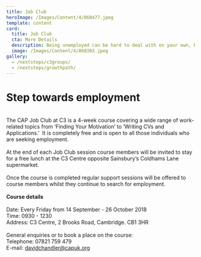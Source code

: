 ```yaml
---
title: Job Club
heroImage: /Images/Content/4/868477.jpeg
template: content
card:
  title: Job Club
  cta: More Details
  description: Being unemployed can be hard to deal with on your own, but being part of a job club means you can face the challenge with others
  image: /Images/Content/4/868303.jpeg
gallery:
  - /nextsteps/c3groups/
  - /nextsteps/growthpath/
---
```


<h1>
Step towards employment</h1>
<br/>
The CAP Job Club at C3 is a 4-week course covering a wide range of work-related topics from ‘Finding Your Motivation’ to ‘Writing CVs and Applications.’  It is completely free and is open to all those individuals who are seeking employment.<br/>
 <br/>
At the end of each Job Club session course members will be invited to stay for a free lunch at the C3 Centre opposite Sainsbury’s Coldhams Lane supermarket.<br/>
 <br/>
Once the course is completed regular support sessions will be offered to course members whilst they continue to search for employment.<br/>
 <br/>
<strong>Course details</strong><br/>
  <br/>
Date: Every Friday from 14 September - 26 October 2018<br/>
Time: 0930 - 1230 <br/>
Address: C3 Centre, 2 Brooks Road, Cambridge. CB1 3HR<br/>
<br/>
General enquiries or to book a place on the course:<br/>
Telephone: 07821 759 479   <br/>
E-mail: <a href="javascript:void(0);" onclick="location.href='mailto:'+String.fromCharCode(100,97,118,105,100,99,104,97,110,100,108,101,114,64,99,97,112,117,107,46,111,114,103)+'?subject=CAP%20Job%20Club'">davidchandler@capuk.org</a><br/>
